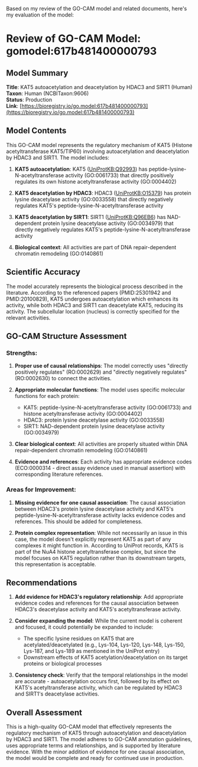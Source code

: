 Based on my review of the GO-CAM model and related documents, here's my evaluation of the model:

# Review of GO-CAM Model: gomodel:617b481400000793

## Model Summary
**Title**: KAT5 autoacetylation and deacetylation by HDAC3 and SIRT1 (Human)  
**Taxon**: Human (NCBITaxon:9606)  
**Status**: Production  
**Link**: [https://bioregistry.io/go.model:617b481400000793](https://bioregistry.io/go.model:617b481400000793)

## Model Contents
This GO-CAM model represents the regulatory mechanism of KAT5 (Histone acetyltransferase KAT5/TIP60) involving autoacetylation and deacetylation by HDAC3 and SIRT1. The model includes:

1. **KAT5 autoacetylation**: KAT5 ([UniProtKB:Q92993](https://bioregistry.io/uniprot:Q92993)) has peptide-lysine-N-acetyltransferase activity (GO:0061733) that directly positively regulates its own histone acetyltransferase activity (GO:0004402)

2. **KAT5 deacetylation by HDAC3**: HDAC3 ([UniProtKB:O15379](https://bioregistry.io/uniprot:O15379)) has protein lysine deacetylase activity (GO:0033558) that directly negatively regulates KAT5's peptide-lysine-N-acetyltransferase activity

3. **KAT5 deacetylation by SIRT1**: SIRT1 ([UniProtKB:Q96EB6](https://bioregistry.io/uniprot:Q96EB6)) has NAD-dependent protein lysine deacetylase activity (GO:0034979) that directly negatively regulates KAT5's peptide-lysine-N-acetyltransferase activity

4. **Biological context**: All activities are part of DNA repair-dependent chromatin remodeling (GO:0140861)

## Scientific Accuracy
The model accurately represents the biological process described in the literature. According to the referenced papers (PMID:25301942 and PMID:20100829), KAT5 undergoes autoacetylation which enhances its activity, while both HDAC3 and SIRT1 can deacetylate KAT5, reducing its activity. The subcellular location (nucleus) is correctly specified for the relevant activities.

## GO-CAM Structure Assessment

### Strengths:
1. **Proper use of causal relationships**: The model correctly uses "directly positively regulates" (RO:0002629) and "directly negatively regulates" (RO:0002630) to connect the activities.

2. **Appropriate molecular functions**: The model uses specific molecular functions for each protein:
   - KAT5: peptide-lysine-N-acetyltransferase activity (GO:0061733) and histone acetyltransferase activity (GO:0004402)
   - HDAC3: protein lysine deacetylase activity (GO:0033558)
   - SIRT1: NAD-dependent protein lysine deacetylase activity (GO:0034979)

3. **Clear biological context**: All activities are properly situated within DNA repair-dependent chromatin remodeling (GO:0140861)

4. **Evidence and references**: Each activity has appropriate evidence codes (ECO:0000314 - direct assay evidence used in manual assertion) with corresponding literature references.

### Areas for Improvement:
1. **Missing evidence for one causal association**: The causal association between HDAC3's protein lysine deacetylase activity and KAT5's peptide-lysine-N-acetyltransferase activity lacks evidence codes and references. This should be added for completeness.

2. **Protein complex representation**: While not necessarily an issue in this case, the model doesn't explicitly represent KAT5 as part of any complexes it might function in. According to UniProt records, KAT5 is part of the NuA4 histone acetyltransferase complex, but since the model focuses on KAT5 regulation rather than its downstream targets, this representation is acceptable.

## Recommendations
1. **Add evidence for HDAC3's regulatory relationship**: Add appropriate evidence codes and references for the causal association between HDAC3's deacetylase activity and KAT5's acetyltransferase activity.

2. **Consider expanding the model**: While the current model is coherent and focused, it could potentially be expanded to include:
   - The specific lysine residues on KAT5 that are acetylated/deacetylated (e.g., Lys-104, Lys-120, Lys-148, Lys-150, Lys-187, and Lys-189 as mentioned in the UniProt entry)
   - Downstream effects of KAT5 acetylation/deacetylation on its target proteins or biological processes

3. **Consistency check**: Verify that the temporal relationships in the model are accurate - autoacetylation occurs first, followed by its effect on KAT5's acetyltransferase activity, which can be regulated by HDAC3 and SIRT1's deacetylase activities.

## Overall Assessment
This is a high-quality GO-CAM model that effectively represents the regulatory mechanism of KAT5 through autoacetylation and deacetylation by HDAC3 and SIRT1. The model adheres to GO-CAM annotation guidelines, uses appropriate terms and relationships, and is supported by literature evidence. With the minor addition of evidence for one causal association, the model would be complete and ready for continued use in production.